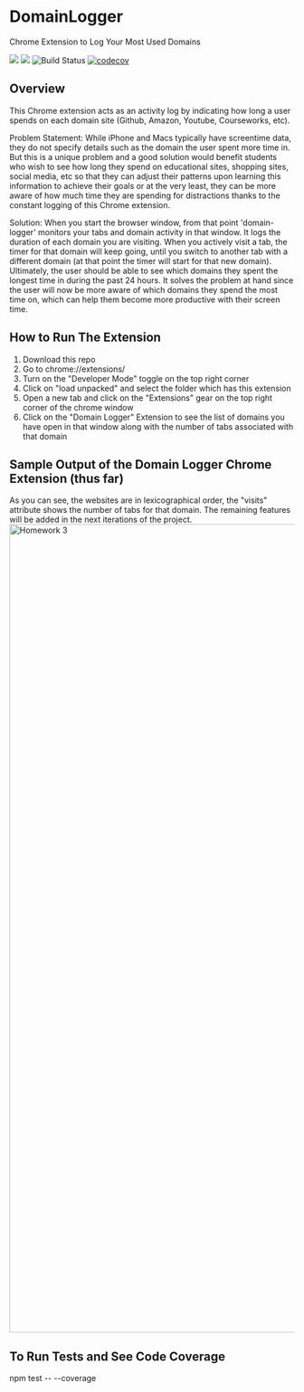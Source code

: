 # DomainLogger
Chrome Extension to Log Your Most Used Domains

<img src = "https://img.shields.io/github/license/faizak1/DomainLogger"> <img src = "https://img.shields.io/github/issues/faizak1/DomainLogger">
![Build Status](https://github.com/faizak1/DomainLogger/actions/workflows/build.yml/badge.svg)
[![codecov](https://codecov.io/gh/faizak1/DomainLogger/branch/main/graph/badge.svg?token=cde5d698-c560-4f4d-a0bf-bb4b64a09271)](https://codecov.io/gh/faizak1/DomainLogger)

## Overview
This Chrome extension acts as an activity log by indicating how long a user spends on each domain site (Github, Amazon, Youtube, Courseworks, etc).

Problem Statement: While iPhone and Macs typically have screentime data, they do not specify details such as the domain the user spent more time in. But this is a unique problem and a good solution would benefit students who wish to see how long they spend on educational sites, shopping sites, social media, etc so that they can adjust their patterns upon learning this information to achieve their goals or at the very least, they can be more aware of how much time they are spending for distractions thanks to the constant logging of this Chrome extension.

Solution: When you start the browser window, from that point 'domain-logger' monitors your tabs and domain activity in that window. It logs the duration of each domain you are visiting. When you actively visit a tab, the timer for that domain will keep going, until you switch to another tab with a different domain (at that point the timer will start for that new domain). Ultimately, the user should be able to see which domains they spent the longest time in during the past 24 hours. It solves the problem at hand since the user will now be more aware of which domains they spend the most time on, which can help them become more productive with their screen time.

## How to Run The Extension
1. Download this repo
2. Go to chrome://extensions/
3. Turn on the "Developer Mode" toggle on the top right corner
4. Click on "load unpacked" and select the folder which has this extension
5. Open a new tab and click on the "Extensions" gear on the top right corner of the chrome window
6. Click on the "Domain Logger" Extension to see the list of domains you have open in that window along with the number of tabs associated with that domain

## Sample Output of the Domain Logger Chrome Extension (thus far)
As you can see, the websites are in lexicographical order, the "visits" attribute shows the number of tabs for that domain. The remaining features will be added in the next iterations of the project.
<img width="1430" alt="Homework 3" src="https://user-images.githubusercontent.com/52360459/219991346-88b258bb-5ebb-4a92-80d5-db3791421628.png">

## To Run Tests and See Code Coverage
npm test -- --coverage
